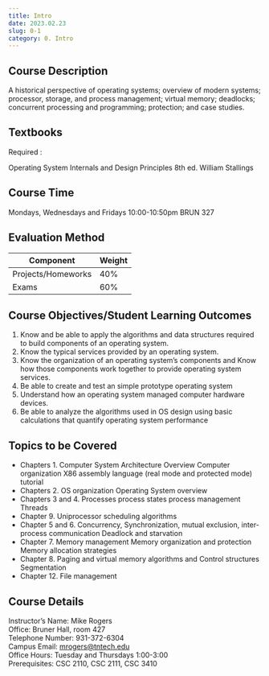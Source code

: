 ```yaml
---
title: Intro
date: 2023.02.23
slug: 0-1
category: 0. Intro
---
```


## Course Description

A historical perspective of operating systems; overview of modern systems; processor, storage, and process management; virtual memory; deadlocks; concurrent processing and programming; protection; and case studies.

## Textbooks

Required : 

Operating System Internals and Design Principles 8th ed. William Stallings 

## Course Time
Mondays, Wednesdays and Fridays 10:00-10:50pm BRUN 327

## Evaluation Method

| Component | Weight |
| ------- | ----- |
| Projects/Homeworks | 40% |
| Exams | 60% |


## Course Objectives/Student Learning Outcomes

1.	Know and be able to apply the algorithms and data structures required to build components of an operating system.
2.	 Know the typical services provided by an operating system.
3.	 Know the organization of an operating system’s components and Know how those components work together to provide operating system services.
4.	 Be able to create and test an simple prototype operating system
5.	 Understand how an operating system managed computer hardware devices.
6.	Be able to analyze the algorithms used in OS design using basic calculations that quantify operating system performance

## Topics to be Covered 

- Chapters 1. Computer System Architecture Overview Computer organization X86 assembly language (real mode and protected mode) tutorial
- Chapters 2. OS organization Operating System overview
- Chapters 3 and 4. Processes process states process management Threads
- Chapter 9. Uniprocessor scheduling algorithms
- Chapter 5 and 6. Concurrency, Synchronization, mutual exclusion, inter-process communication Deadlock and starvation
- Chapter 7. Memory management Memory organization and protection Memory allocation strategies
- Chapter 8. Paging and virtual memory algorithms and Control structures Segmentation
- Chapter 12. File management

## Course Details

Instructor’s Name: Mike Rogers  
Office: Bruner Hall, room 427  
Telephone Number: 931-372-6304  
Campus Email: mrogers@tntech.edu  
Office Hours: Tuesday and Thursdays 1:00-3:00  
Prerequisites: CSC 2110, CSC 2111, CSC 3410